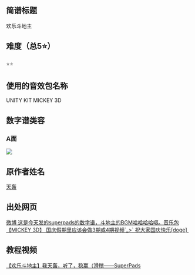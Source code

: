 ## 简谱标题

欢乐斗地主

## 难度（总5⭐）

⭐⭐

## 使用的音效包名称

UNITY KIT MICKEY 3D

## 数字谱类容

### A面

<image src='https://wx3.sinaimg.cn/mw690/b04e7919gy1fk3oa049mpj20k50dst91.jpg'>

## 原作者姓名
[天轰](https://space.bilibili.com/4690584)
## 出处网页
[微博 这是今天发的superpads的数字谱，斗地主的BGM哈哈哈哈嗝。音乐包【MICKEY 3D】 国庆假期里应该会做3期或4期视频´_>`  祝大家国庆快乐[doge] ​​​​](https://weibo.com/2957932825/FotNlxzyY)
## 教程视频
[【欢乐斗地主】我天轰，听了，稳赢（滑稽——SuperPads](https://www.bilibili.com/video/BV1Ux411g7xt)


